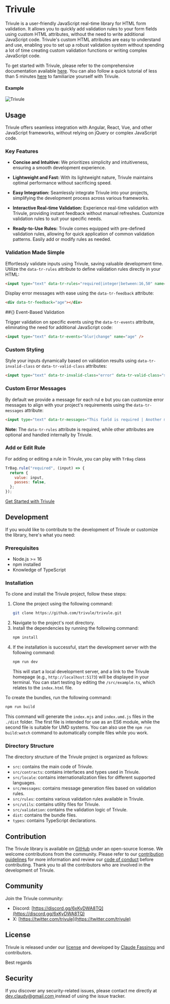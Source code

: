 # Trivule

Trivule is a user-friendly JavaScript real-time library for HTML form validation. It allows you to quickly add validation rules to your form fields using custom HTML attributes, without the need to write additional JavaScript code. Trivule's custom HTML attributes are easy to understand and use, enabling you to set up a robust validation system without spending a lot of time creating custom validation functions or writing complex JavaScript code.
 
To get started with Trivule, please refer to the comprehensive documentation available [here](https://trivule.com). You can also follow a quick tutorial of less than 5 minutes [here](https://trivule.com/docs/tutorial) to familiarize yourself with Trivule.

#### Example
![Trivule](example.png)


## Usage

Trivule offers seamless integration with Angular, React, Vue, and other JavaScript frameworks, without relying on jQuery or complex JavaScript code.

### Key Features

- **Concise and Intuitive:** We prioritizes simplicity and intuitiveness, ensuring a smooth development experience.

- **Lightweight and Fast:** With its lightweight nature, Trivule maintains optimal performance without sacrificing speed.

- **Easy Integration:** Seamlessly integrate Trivule into your projects, simplifying the development process across various frameworks.

- **Interactive Real-time Validation:** Experience real-time validation with Trivule, providing instant feedback without manual refreshes. Customize validation rules to suit your specific needs.

- **Ready-to-Use Rules:** Trivule comes equipped with pre-defined validation rules, allowing for quick application of common validation patterns. Easily add or modify rules as needed.

### Validation Made Simple

Effortlessly validate inputs using Trivule, saving valuable development time. Utilize the `data-tr-rules` attribute to define validation rules directly in your HTML:

```html
<input type="text" data-tr-rules="required|integer|between:16,50" name="age" />
```

Display error messages with ease using the `data-tr-feedback` attribute:

```html
<div data-tr-feedback="age"></div>
```

##{} Event-Based Validation

Trigger validation on specific events using the `data-tr-events` attribute, eliminating the need for additional JavaScript code:

```html
<input type="text" data-tr-events="blur|change" name="age" />
```

### Custom Styling

Style your inputs dynamically based on validation results using `data-tr-invalid-class` or `data-tr-valid-class` attributes:

```html
<input type="text" data-tr-invalid-class="error" data-tr-valid-class="success" name="age" />
```

### Custom Error Messages

By default we provide a message for each rul e but you can customize error messages to align with your project's requirements using the `data-tr-messages` attribute:
```html
<input type="text" data-tr-messages="This field is required | Another message" name="age" />
```

**Note:** The `data-tr-rules` attribute is required, while other attributes are optional and handled internally by Trivule.


### Add or Edit Rule
For adding or editing a rule in Trivule, you can play with `TrBag` class
```javascript
TrBag.rule("required", (input) => {
  return {
    value: input,
    passes: false,
  };
});
```
[Get Started with Trivule](https://www.trivule.com/docs)


## Development

If you would like to contribute to the development of Trivule or customize the library, here's what you need:

### Prerequisites

- Node.js >= 16
- npm installed
- Knowledge of TypeScript

### Installation

To clone and install the Trivule project, follow these steps:

1. Clone the project using the following command:
   ```bash
   git clone https://github.com/trivule/trivule.git
   ```
2. Navigate to the project's root directory.
3. Install the dependencies by running the following command:
   ```bash
   npm install
   ```
4. If the installation is successful, start the development server with the following command:
   ```bash
   npm run dev
   ```
   This will start a local development server, and a link to the Trivule homepage (e.g., `http://localhost:5173`) will be displayed in your terminal. You can start testing by editing the `/src/example.ts`, which relates to the `index.html` file.

To create the bundles, run the following command:
   ```bash
   npm run build
   ```
   This command will generate the `index.mjs` and `index.umd.js` files in the `./dist` folder. The first file is intended for use as an ES6 module, while the second file is suitable for UMD systems. You can also use the `npm run build:watch` command to automatically compile files while you work.

### Directory Structure

The directory structure of the Trivule project is organized as follows:
- `src`: contains the main code of Trivule.
- `src/contracts`: contains interfaces and types used in Trivule.
- `src/locale`: contains internationalization files for different supported languages.
- `src/messages`: contains message generation files based on validation rules.
- `src/rules`: contains various validation rules available in Trivule.
- `src/utils`: contains utility files for Trivule.
- `src/validation`: contains the validation logic of Trivule.
- `dist`: contains the bundle files.
- `types`: contains TypeScript declarations.

## Contribution

The Trivule library is available on [GitHub](https://github.com/trivule/trivule) under an open-source license. We welcome contributions from the community. Please refer to our [contribution guidelines](https://trivule.com/docs/contribution) for more information and review our [code of conduct](https://trivule.com/docs/contribution#code-de-conduite) before contributing. Thank you to all the contributors who are involved in the development of Trivule.

## Community

Join the Trivule community:
- Discord: [https://discord.gg/6xKyDWA8TQ](https://discord.gg/6xKyDWA8TQ)
- X: [https://twitter.com/trivule](https://twitter.com/trivule)


## License

Trivule is released under our [license](http://www.trivule.com/docs/license) and developed by [Claude Fassinou](https://github.com/Claudye) and contributors.

Best regards

## Security

If you discover any security-related issues, please contact me directly at [dev.claudy@gmail.com ](mailto:dev.claudy@gmail.com)  instead of using the issue tracker.
